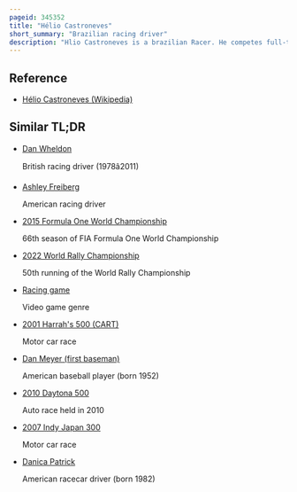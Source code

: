 ```yaml
---
pageid: 345352
title: "Hélio Castroneves"
short_summary: "Brazilian racing driver"
description: "Hlio Castroneves is a brazilian Racer. He competes full-time in the Indycar Series driving the no. 06 Dallara-Honda for Meyer Shank Racing. He is one of four Drivers to have won the Indianapolis 500 four Times: in 2001, 2002, 2009, and 2021, and was Runner-Up in the Indycar Series Drivers' Championship in 2002, 2008, 2013, and 2014. Castroneves also participates in the Imsa Sportscar Championship. He is a three-time Winner of the 24 Hours of Daytona in 2021 with wayne Taylor Racing and 2022 and 2023 with Meyer Shank in Addition to the Imsa 2020 overall Championship with Team Penske."
---
```


## Reference

- [Hélio Castroneves (Wikipedia)](https://en.wikipedia.org/?curid=345352)

## Similar TL;DR

- [Dan Wheldon](/tldr/en/dan-wheldon)

  British racing driver (1978â2011)

- [Ashley Freiberg](/tldr/en/ashley-freiberg)

  American racing driver

- [2015 Formula One World Championship](/tldr/en/2015-formula-one-world-championship)

  66th season of FIA Formula One World Championship

- [2022 World Rally Championship](/tldr/en/2022-world-rally-championship)

  50th running of the World Rally Championship

- [Racing game](/tldr/en/racing-game)

  Video game genre

- [2001 Harrah's 500 (CART)](/tldr/en/2001-harrahs-500-cart)

  Motor car race

- [Dan Meyer (first baseman)](/tldr/en/dan-meyer-first-baseman)

  American baseball player (born 1952)

- [2010 Daytona 500](/tldr/en/2010-daytona-500)

  Auto race held in 2010

- [2007 Indy Japan 300](/tldr/en/2007-indy-japan-300)

  Motor car race

- [Danica Patrick](/tldr/en/danica-patrick)

  American racecar driver (born 1982)
